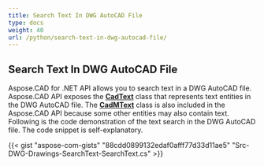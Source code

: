 ```yaml
---
title: Search Text In DWG AutoCAD File
type: docs
weight: 40
url: /python/search-text-in-dwg-autocad-file/
---
```


## **Search Text In DWG AutoCAD File**
Aspose.CAD for .NET API allows you to search text in a DWG AutoCAD file. Aspose.CAD API exposes the [**CadText**](https://reference.aspose.com/cad/net/aspose.cad.fileformats.cad.cadobjects/cadtext) class that represents text entities in the DWG AutoCAD file. The [**CadMText**](https://reference.aspose.com/cad/net/aspose.cad.fileformats.cad.cadobjects/cadmtext) class is also included in the Aspose.CAD API because some other entities may also contain text. Following is the code demonstration of the text search in the DWG AutoCAD file. The code snippet is self-explanatory.

{{< gist "aspose-com-gists" "88cdd0899132edaf0afff77d33d11ae5" "Src-DWG-Drawings-SearchText-SearchText.cs" >}}


